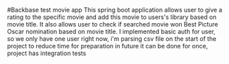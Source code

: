 #Backbase test movie app
This spring boot application allows user to give a rating to the specific movie and add this movie to users's library based on movie title.
It also allows user to check if searched movie won Best Picture Oscar nomination based on movie title.
I implemented basic auth for user, so we only have one user right now, i'm parsing csv file on the start of the project to reduce time for preparation in future it can be done for once, project has integration tests 
